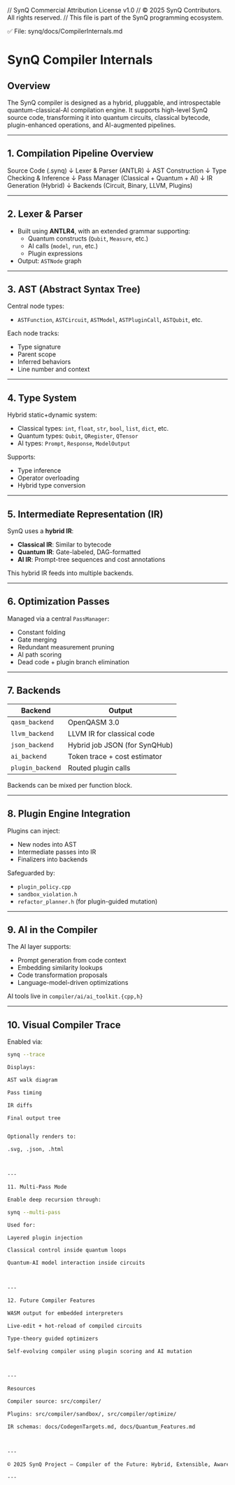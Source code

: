 // SynQ Commercial Attribution License v1.0
// © 2025 SynQ Contributors. All rights reserved.
// This file is part of the SynQ programming ecosystem.

✅ File: synq/docs/CompilerInternals.md

# SynQ Compiler Internals

## Overview

The SynQ compiler is designed as a hybrid, pluggable, and introspectable quantum-classical-AI compilation engine. It supports high-level SynQ source code, transforming it into quantum circuits, classical bytecode, plugin-enhanced operations, and AI-augmented pipelines.

---

## 1. Compilation Pipeline Overview

Source Code (.synq) ↓ Lexer & Parser (ANTLR) ↓ AST Construction ↓ Type Checking & Inference ↓ Pass Manager (Classical + Quantum + AI) ↓ IR Generation (Hybrid) ↓ Backends (Circuit, Binary, LLVM, Plugins)

---

## 2. Lexer & Parser

- Built using **ANTLR4**, with an extended grammar supporting:
  - Quantum constructs (`Qubit`, `Measure`, etc.)
  - AI calls (`model`, `run`, etc.)
  - Plugin expressions
- Output: `ASTNode` graph

---

## 3. AST (Abstract Syntax Tree)

Central node types:
- `ASTFunction`, `ASTCircuit`, `ASTModel`, `ASTPluginCall`, `ASTQubit`, etc.

Each node tracks:
- Type signature
- Parent scope
- Inferred behaviors
- Line number and context

---

## 4. Type System

Hybrid static+dynamic system:
- Classical types: `int`, `float`, `str`, `bool`, `list`, `dict`, etc.
- Quantum types: `Qubit`, `QRegister`, `QTensor`
- AI types: `Prompt`, `Response`, `ModelOutput`

Supports:
- Type inference
- Operator overloading
- Hybrid type conversion

---

## 5. Intermediate Representation (IR)

SynQ uses a **hybrid IR**:
- **Classical IR**: Similar to bytecode
- **Quantum IR**: Gate-labeled, DAG-formatted
- **AI IR**: Prompt-tree sequences and cost annotations

This hybrid IR feeds into multiple backends.

---

## 6. Optimization Passes

Managed via a central `PassManager`:
- Constant folding
- Gate merging
- Redundant measurement pruning
- AI path scoring
- Dead code + plugin branch elimination

---

## 7. Backends

| Backend       | Output                          |
|---------------|---------------------------------|
| `qasm_backend`| OpenQASM 3.0                    |
| `llvm_backend`| LLVM IR for classical code      |
| `json_backend`| Hybrid job JSON (for SynQHub)   |
| `ai_backend`  | Token trace + cost estimator    |
| `plugin_backend`| Routed plugin calls            |

Backends can be mixed per function block.

---

## 8. Plugin Engine Integration

Plugins can inject:
- New nodes into AST
- Intermediate passes into IR
- Finalizers into backends

Safeguarded by:
- `plugin_policy.cpp`
- `sandbox_violation.h`
- `refactor_planner.h` (for plugin-guided mutation)

---

## 9. AI in the Compiler

The AI layer supports:
- Prompt generation from code context
- Embedding similarity lookups
- Code transformation proposals
- Language-model-driven optimizations

AI tools live in `compiler/ai/ai_toolkit.{cpp,h}`

---

## 10. Visual Compiler Trace

Enabled via:
```bash
synq --trace

Displays:

AST walk diagram

Pass timing

IR diffs

Final output tree


Optionally renders to:

.svg, .json, .html



---

11. Multi-Pass Mode

Enable deep recursion through:

synq --multi-pass

Used for:

Layered plugin injection

Classical control inside quantum loops

Quantum-AI model interaction inside circuits



---

12. Future Compiler Features

WASM output for embedded interpreters

Live-edit + hot-reload of compiled circuits

Type-theory guided optimizers

Self-evolving compiler using plugin scoring and AI mutation



---

Resources

Compiler source: src/compiler/

Plugins: src/compiler/sandbox/, src/compiler/optimize/

IR schemas: docs/CodegenTargets.md, docs/Quantum_Features.md



---

© 2025 SynQ Project — Compiler of the Future: Hybrid, Extensible, Aware.

---

